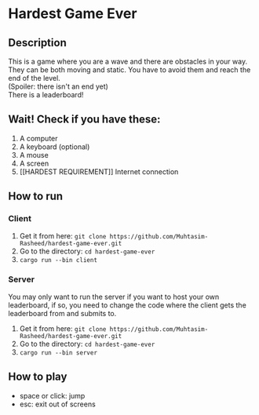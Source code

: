 # Hardest Game Ever

## Description

This is a game where you are a wave and there are obstacles in your way.  
They can be both moving and static. You have to avoid them and reach the end of the level.  
(Spoiler: there isn't an end yet)  
There is a leaderboard!

## Wait! Check if you have these:

1. A computer
2. A keyboard (optional)
3. A mouse
4. A screen
6. [[HARDEST REQUIREMENT]] Internet connection

## How to run

### Client

1. Get it from here: `git clone https://github.com/Muhtasim-Rasheed/hardest-game-ever.git`
2. Go to the directory: `cd hardest-game-ever`
3. `cargo run --bin client`

### Server
You may only want to run the server if you want to host your own leaderboard, if so,
you need to change the code where the client gets the leaderboard from and submits to.

1. Get it from here: `git clone https://github.com/Muhtasim-Rasheed/hardest-game-ever.git`
2. Go to the directory: `cd hardest-game-ever`
3. `cargo run --bin server`

## How to play

- space or click: jump
- esc: exit out of screens
